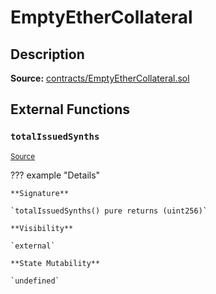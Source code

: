 # EmptyEtherCollateral

## Description

**Source:** [contracts/EmptyEtherCollateral.sol](https://github.com/Synthetixio/synthetix/tree/v2.43.1/contracts/EmptyEtherCollateral.sol)

## External Functions

### `totalIssuedSynths`

<sub>[Source](https://github.com/Synthetixio/synthetix/tree/v2.43.1/contracts/EmptyEtherCollateral.sol#L6)</sub>

??? example "Details"

    **Signature**

    `totalIssuedSynths() pure returns (uint256)`

    **Visibility**

    `external`

    **State Mutability**

    `undefined`

